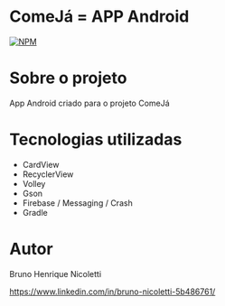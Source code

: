 # ComeJá = APP Android
[![NPM](https://img.shields.io/npm/l/react)](t) 

# Sobre o projeto

App Android criado para o projeto ComeJá

# Tecnologias utilizadas
- CardView
- RecyclerView
- Volley
- Gson
- Firebase / Messaging / Crash
- Gradle



# Autor

Bruno Henrique Nicoletti

https://www.linkedin.com/in/bruno-nicoletti-5b486761/


